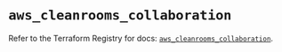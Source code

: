 # `aws_cleanrooms_collaboration`

Refer to the Terraform Registry for docs: [`aws_cleanrooms_collaboration`](https://registry.terraform.io/providers/hashicorp/aws/5.77.0/docs/resources/cleanrooms_collaboration).
